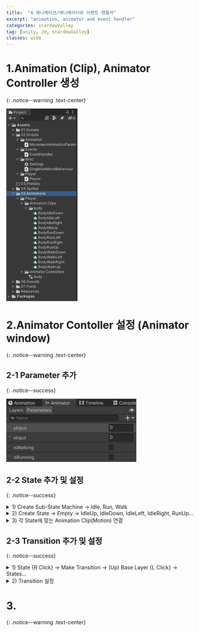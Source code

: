 ```yaml
---
title:  "4.애니메이션/애니메이터와 이벤트 핸들러"
excerpt: "animation, animator and event handler"
categories: stardewValley
tag: [unity, 2d, stardewValley]
classes: wide
---
```


# 1.Animation (Clip), Animator Controller 생성
{: .notice--warning .text-center}

<img src="/img/unity2d/stardewValley/2023-02-05-create-clips-and-controller.png" style="zoom:50%;"/>

# 2.Animator Contoller 설정 (Animator window)
{: .notice--warning .text-center}

## 2-1 Parameter 추가
{: .notice--success}

<img src="/img/unity2d/stardewValley/2023-02-05-animator-parameters.png" style="zoom:50%;"/>

## 2-2 State 추가 및 설정
{: .notice--success}

<details>
<summary>1) Create Sub-State Machine -> Idle, Run, Walk</summary>
<div markdown="1">

<img src="/img/unity2d/stardewValley/2023-02-05-animator-sub-state-machine.png"/>

</div>
</details>

<details>
<summary>2) Create State -> Empty -> IdleUp, IdleDown, IdleLeft, IdleRight, RunUp...</summary>
<div markdown="1">

<img src="/img/unity2d/stardewValley/2023-02-05-animator-state.png"/>

</div>
</details>

<details>
<summary>3) 각 State에 맞는 Animation Clip(Motion) 연결</summary>
<div markdown="1">

<img src="/img/unity2d/stardewValley/2023-02-05-animator-state-motion.png" style="zoom:50%;"/>

</div>
</details>

## 2-3 Transition 추가 및 설정
{: .notice--success}

<details>
<summary>1) State {R Click} -> Make Transition -> (Up) Base Layer {L Click} -> States...</summary>
<div markdown="1">

<img src="/img/unity2d/stardewValley/2023-02-05-animator-make-transition-1.png"/>

<img src="/img/unity2d/stardewValley/2023-02-05-animator-make-transition-2.png"/>

- Idle 의 4개의 State 마다 Run, Walk 의 8개의 State 로의 Transition 을 추가
- Run, Walk 에선 같은 방향의 Idle State 로의 동일한 Transition 을 두 개씩 추가

</div>
</details>

<details>
<summary>2) Transition 설정</summary>
<div markdown="1">

<img src="/img/unity2d/stardewValley/2023-02-05-animator-transition-edit.png" style="zoom:50%;"/>

Has Exit Time : false
<br>Transition Duration in seconds : 0
<br> Conditions :
<body>
    <table border="1">
	<th>Idle -> Run, Walk</th>
	<th>Up</th>
    <th>Down</th>
    <th>Right</th>
    <th>Left</th>
	<tr><!-- 첫번째 줄 시작 -->
	    <td>Run</td>
	    <td>isRunning:true, yInput:Greater 0.01</td>
        <td>isRunning:true, yInput:Less -0.01</td>
        <td>isRunning:true, xInput:Greater 0.01</td>
        <td>isRunning:true, xInput:Less -0.01</td>
	</tr><!-- 첫번째 줄 끝 -->
	<tr><!-- 두번째 줄 시작 -->
	    <td>Walk</td>
	    <td>isWalking:true, yInput:Greater 0.01</td>
        <td>isWalking:true, yInput:Less -0.01</td>
        <td>isWalking:true, xInput:Greater 0.01</td>
        <td>isWalking:true, xInput:Less -0.01</td>
	</tr><!-- 두번째 줄 끝 -->
    </table>
</body>

- Run, Walk -> Idle

</div>
</details>

# 3.
{: .notice--warning .text-center}
